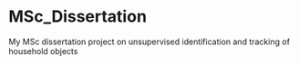 # MSc_Dissertation
My MSc dissertation project on unsupervised identification and tracking of household objects
